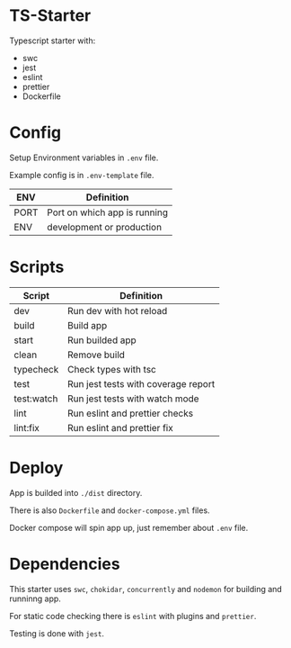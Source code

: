 # TS-Starter

Typescript starter with:

- swc
- jest
- eslint
- prettier
- Dockerfile

# Config

Setup Environment variables in `.env` file.

Example config is in `.env-template` file.

| ENV  | Definition                   |
| ---- | ---------------------------- |
| PORT | Port on which app is running |
| ENV  | development or production    |

# Scripts

| Script     | Definition                          |
| ---------- | ----------------------------------- |
| dev        | Run dev with hot reload             |
| build      | Build app                           |
| start      | Run builded app                     |
| clean      | Remove build                        |
| typecheck  | Check types with tsc                |
| test       | Run jest tests with coverage report |
| test:watch | Run jest tests with watch mode      |
| lint       | Run eslint and prettier checks      |
| lint:fix   | Run eslint and prettier fix         |

# Deploy

App is builded into `./dist` directory.

There is also `Dockerfile` and `docker-compose.yml` files.

Docker compose will spin app up, just remember about `.env` file.

# Dependencies

This starter uses `swc`, `chokidar`, `concurrently` and `nodemon` for building and runninng app.

For static code checking there is `eslint` with plugins and `prettier`.

Testing is done with `jest`.
